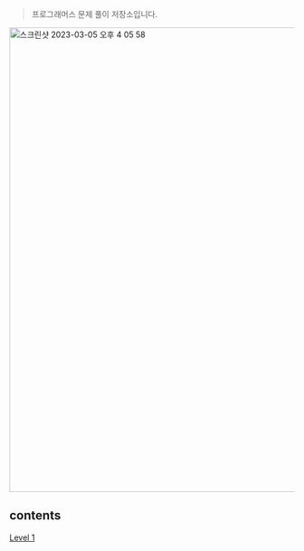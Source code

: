 > 프로그래머스 문제 풀이 저장소입니다. 

<img width="820" alt="스크린샷 2023-03-05 오후 4 05 58" src="https://user-images.githubusercontent.com/90955152/222946729-113f0533-f1e3-4da7-ba80-6f3a60cb1108.png">

## contents

[Level 1](https://github.com/Youth787/Programmers/tree/main/src/Level%201)
